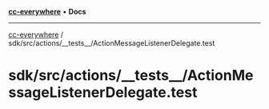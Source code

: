 [**cc-everywhere**](../../../../../index.md) • **Docs**

***

[cc-everywhere](../../../../../index.md) / sdk/src/actions/\_\_tests\_\_/ActionMessageListenerDelegate.test

# sdk/src/actions/\_\_tests\_\_/ActionMessageListenerDelegate.test
